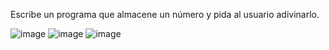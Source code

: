 Escribe un programa que almacene un número y pida al usuario adivinarlo.

![image](https://github.com/user-attachments/assets/0d869b98-247a-42d7-8d7e-87a6bcfcd4d4)
![image](https://github.com/user-attachments/assets/a7e68648-d091-4918-9f43-800703831aff)
![image](https://github.com/user-attachments/assets/82cbdb51-cc57-49ed-a830-915bfdc44fed)

